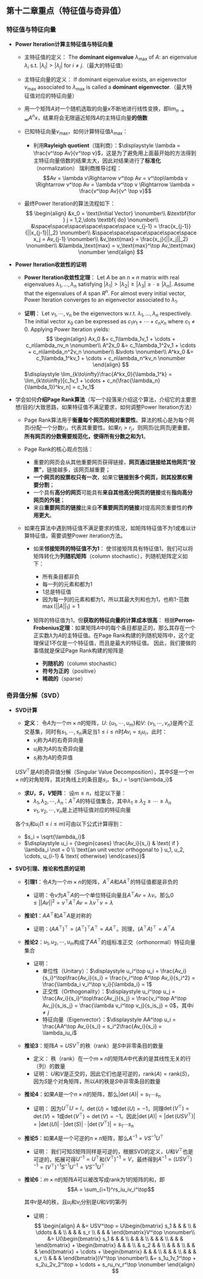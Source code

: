 ## 第十二章重点（特征值与奇异值）

### 特征值与特征向量
- **Power Iteration计算主特征值与特征向量**

  - 主特征值的定义：
  The **dominant eigenvalue** $\lambda_\text{max}$ of $A$: an eigenvalue $\lambda_i$ s.t. $|\lambda_i| > |\lambda_j|$ for $i \not= j$.（最大的特征值）

  - 主特征向量的定义：
  If dominant eigenvalue exists, an eigenvector $v_\text{max}$ associated to $\lambda_\text{max}$ is called a **dominant eigenvector**.（最大特征值对应的特征向量）

  - 用一个矩阵$A$对一个随机选取的向量$x$不断地进行线性变换，即$\displaystyle\lim_{n\to\infty}A^nx$，结果将会无限逼近矩阵$A$的主特征向量**的倍数**

  - 已知特征向量$v_\text{max}$，如何计算特征值$\lambda_\text{max}$：
    - 利用**Rayleigh quotient**（瑞利商）：$\displaystyle \lambda = \frac{v^\top Av}{v^\top v}$，这是为了避免用上面最开始的方法得到主特征向量倍数的结果太大，因此对结果进行了**标准化**（normalization）
    瑞利商推导过程：$$Av = \lambda v\Rightarrow v^\top Av = v^\top\lambda v \Rightarrow v^\top Av = \lambda v^\top v \Rightarrow \lambda = \frac{v^\top Av}{v^
    \top v}$$

  - 最终Power Iteration的算法流程如下：
  $$
  \begin{align}
    &x_0 = \text{Initial Vector} \nonumber\\
    &\textbf{for } j = 1,2,\dots \textbf{ do} \nonumber\\
    &\space\space\space\space\space\space v_{j-1} = \frac{x_{j-1}}{||x_{j-1}||_2} \nonumber\\
    &\space\space\space\space\space\space x_j = Av_{j-1} \nonumber\\
    &v_\text{max} = \frac{x_j}{||x_j||_2} \nonumber\\
    &\lambda_\text{max} = v_\text{max}^\top Av_\text{max} \nonumber
  \end{align}
  $$

- **Power Iteration收敛性的证明**

  - **Power Iteration收敛性定理**：
  Let $A$ be an $n\times n$ matrix with real eigenvalues $\lambda_1, \dots, \lambda_n$ satisfying $|\lambda_1| > |\lambda_2| \geq |\lambda_3| \geq \cdot \geq |\lambda_n|$. Assume that the eigenvalues of $A$ span $R^n$. For  almost every initial vector, Power Iteration converges to an eigenvector associated to $\lambda_1$.

  - **证明**：
  Let $v_1, \cdots, v_n$ be the eigenvectors w.r.t. $\lambda_1, \dots, \lambda_n$ respectively.
  The initial vector $x_0$ can be expressed as $c_1v_1 + \cdots + c_nv_n$ where $c_1 \not= 0$.
  Applying Power Iteration yields:
  $$
  \begin{align}
    Ax_0 &= c_1\lambda_1v_1 + \cdots + c_n\lambda_nv_n \nonumber\\
    A^2x_0 &= c_1\lambda_1^2v_1 + \cdots + c_n\lambda_n^2v_n \nonumber\\
    &\vdots \nonumber\\
    A^kx_0 &= c_1\lambda_1^kv_1 + \cdots + c_n\lambda_n^kv_n \nonumber
  \end{align}
  $$
  $\displaystyle \lim_{k\to\infty}\frac{A^kx_0}{\lambda_1^k} = \lim_{k\to\infty}[c_1v_1 + \cdots + c_n(\frac{\lambda_n}{\lambda_1})^kv_n] = c_1v_1$

- 学会如何**介绍Page Rank算法**（写一个段落来介绍这个算法，介绍它的主要思想/目的/大致思路，如果特征值不满足要求，如何调整Power Iteration方法）

  - Page Rank算法用于**衡量每个网页的相对重要性**。算法的核心是为每个网页$i$分配一个分数$r_i$，代表其重要性。如果$r_i > r_j$，则网页$i$比网页$j$更重要。**所有网页的分数需要规范化，使得所有分数之和为1**。

  - Page Rank的核心观点包括：
    - 重要的网页会从其他重要网页获得链接，**网页通过链接给其他网页“投票”**，链接越多，该网页越重要；
    - **一个网页的投票权只有一次**，如果它**链接到多个网页，则其投票权需要分割**；
    - 一个具有**高分的网页**可能具有**来自其他高分网页的链接**或有**指向高分网页的外链**；
    - 来自**重要网页的链接**比来自**不重要网页的链接**对提高网页重要性的**作用更大**。

  - 如果在算法中遇到特征值不满足要求的情况，如矩阵特征值不为1或难以计算特征值，需要调整Power iteration方法。
    - 如果**邻接矩阵的特征值不为$1$**：
    使邻接矩阵具有特征值$1$，我们可以将矩阵转化为**列随机矩阵**（column stochastic），列随机矩阵定义如下：
      - 所有条目都非负
      - 每一列的元素和都为$1$
      - $1$总是特征值
      - 因为每一列的元素和都为$1$，所以其最大列和也为$1$，也称1-范数$\max(||A||_1) = 1$

    - 矩阵的特征值为$1$，但**获取的特征向量的计算成本很高**：
    根据**Perron-Frobenius定理**：如果矩阵$A$中的每个条目都是正的，那么其存在一个正实数$\lambda$为$A$的主特征值。在Page Rank构建的列随机矩阵中，这个定理保证$1$不仅是一个特征值，而且是最大的特征值。
    因此，我们要做的事情就是保证Page Rank构建的矩阵是
      - **列随机的**（column stochastic）
      - **符号为正的**（positive）
      - **稀疏的**（sparse）


### 奇异值分解（SVD）
- **SVD计算**

  - **定义**：
  令$A$为一个$m\times n$的矩阵，$U$: $\{u_1, \cdots, u_m\}$和$V$: $\{v_1, \cdots, v_n\}$是两个正交基集，同时有$s_1, \cdots, s_n$满足当$1\leq i\leq n$时$Av_i = s_iu_i$，此时：
    - $v_i$称为$A$的右奇异向量
    - $u_i$称为$A$的左奇异向量
    - $s_i$称为$A$的奇异值

  $USV^\top$是$A$的奇异值分解（Singular Value Decomposition），其中$S$是一个$m\times n$的对角矩阵，其对角线上的条目是$s_i$，$s_i = \sqrt{\lambda_i}$

  - **求$U$，$S$，$V$矩阵**：
  设$m \leq n$，给定以下量：
    - $\lambda_1, \lambda_2, \cdots, \lambda_n$：$A^\top A$的特征值集合，其中$\lambda_1 \geq \lambda_2 \geq \cdots \geq \lambda_n$
    - $v_1, v_2, \cdots, v_n$是上述特征值对应的特征向量

  各个$s_i$和$u_i$($1 \leq i \leq m$)可由以下公式计算得到：
    - $s_i = \sqrt{\lambda_i}$
    - $\displaystyle u_i = {\begin{cases}
      \frac{Av_i}{s_i} & \text{ if } \lambda_i \not = 0 \\
      \text{an unit vector orthogonal to } u_1, u_2, \cdots, u_{i-1} & \text{ otherwise}
    \end{cases}}$

- **SVD引理、推论和性质的证明**
  - **引理1**：令$A$为一个$m\times n$的矩阵，$A^\top A$和$AA^\top$的特征值都是非负的
    - 证明：令$v$为$A^\top A$的一个单位特征向量且$A^\top Av = \lambda v$。那么$0 \leq ||Av||^2 = v^\top A^\top Av = \lambda v^\top v = \lambda$

  - **推论1**：$AA^\top$和$A^\top A$是对称的
    - 证明：$(AA^\top)^\top = (A^\top)^\top A^\top = AA^\top$。同理，$(A^\top A)^\top = A^\top A$


  - **推论2**：$u_1, u_2, \cdots, u_m$构成了$AA^\top$的组标准正交（orthonormal）特征向量集合
    - 证明：
      - 单位性（Unitary）：$\displaystyle u_i^\top u_i = \frac{Av_i}{s_i}^\top\frac{Av_i}{s_i} = \frac{v_i^\top A^\top Av_i}{s_i^2} = \frac{\lambda_i v_i^\top v_i}{\lambda_i} = 1$
      - 正交性（Orthogonality）：$\displaystyle u_i^\top u_j = \frac{Av_i}{s_i}^\top\frac{Av_j}{s_j} = \frac{v_i^\top A^\top Av_j}{s_is_j} = \frac{\lambda v_i^\top v_j}{s_is_j} = 0$，其中$i \not= j$
      - 特征向量（Eigenvector）：$\displaystyle AA^\top u_i = \frac{AA^\top Av_i}{s_i} = s_i^2\frac{Av_i}{s_i} = \lambda_iu_i$

  - **推论3**：矩阵$A = USV^\top$的秩（rank）是$S$中非零条目的数量
    - 定义：
    秩（rank）在一个$m\times n$的矩阵$A$中代表的是其线性无关的行（列）的数量
    - 证明：
    $U$和$V$是正交的，因此它们也是可逆的，$\text{rank}(A) = \text{rank}(S)$，因为$S$是个对角矩阵，所以$A$的秩是$S$中非零条目的数量

  - **推论4**：如果$A$是一个$n\times n$的矩阵，那么$|\det(A)| = s_1 \cdots s_n$
    - 证明：
    因为$U^\top U = I$，$\det(U) = 1$或$\det(U) = -1$，同理$\det(V^\top) = \det(V) = 1$或$\det(V^\top) = \det(V) = -1$。因此$|\det(A)| = |\det(USV^\top)| = |\det(U)|\cdot|\det(S)|\cdot|\det(V^\top)| = s_1\cdots s_n$

  - **推论5**：如果$A$是一个可逆的$n\times n$矩阵，那么$A^{-1} = VS^{-1}U^\top$
    - 证明：
    我们可知$S$矩阵同样是可逆的，根据SVD的定义，$U$和$V^\top$也是可逆的，拓展可得$U^{-1} = U^\top$和$(V^\top)^{-1} = V$，最终得到$A^{-1} = (USV^\top)^{-1} = (V^\top)^{-1}S^{-1}U^{-1} = VS^{-1}U^\top$

  - **推论6**：$m\times n$的矩阵$A$可以被改写成$\text{rank}$为$1$的矩阵的和，即$$A = \sum_{i=1}^rs_iu_iv_i^\top$$

    其中$r$是$A$的秩，且$u_i$和$v_i$分别是$U$和$V$的第$i$列
    - 证明：
    $$
    \begin{align}
      A &= USV^\top = U\begin{bmatrix}
        s_1 &        &  &     \\
            & \ddots &  &     \\
            &        &  & s_r \\
            &        &  &      
      \end{bmatrix}V^\top \nonumber\\
      &= U(\begin{bmatrix}
        s_1 & & & \\
            & & & \\
            & & & \\
            & & & 
      \end{bmatrix} + \begin{bmatrix}
        &     & & \\
        & s_2 & & \\
        &     & & \\
        &     & & 
      \end{bmatrix} + \cdots + \begin{bmatrix}
        & & &     \\
        & & &     \\
        & & & s_r \\
        & & &     
      \end{bmatrix})V^\top \nonumber\\
      &= s_1u_1v_1^\top + s_2u_2v_2^\top + \cdots + s_ru_rv_r^\top \nonumber
    \end{align}
    $$


